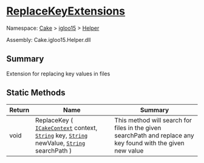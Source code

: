 # [ReplaceKeyExtensions](./ReplaceKeyExtensions.md)

Namespace: [Cake]() > [igloo15]() > [Helper](./README.md)

Assembly: Cake.igloo15.Helper.dll

## Summary
Extension for replacing key values in files

## Static Methods

| Return | Name | Summary | 
| --- | --- | --- | 
| void | ReplaceKey ( [`ICakeContext`](./ReplaceKeyExtensions.md) context, [`String`](https://docs.microsoft.com/en-us/dotnet/api/System.String) key, [`String`](https://docs.microsoft.com/en-us/dotnet/api/System.String) newValue, [`String`](https://docs.microsoft.com/en-us/dotnet/api/System.String) searchPath ) | This method will search for files in the given searchPath and replace any key found with the given new value | 


